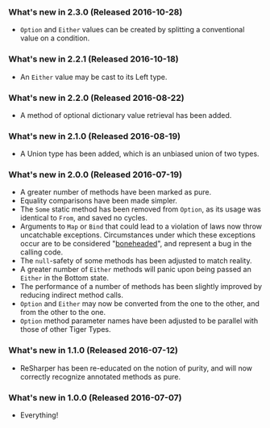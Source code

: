 ### What's new in 2.3.0 (Released 2016-10-28)

* `Option` and `Either` values can be created by splitting a conventional value on a condition.

### What's new in 2.2.1 (Released 2016-10-18)

* An `Either` value may be cast to its Left type.

### What's new in 2.2.0 (Released 2016-08-22)

* A method of optional dictionary value retrieval has been added.

### What's new in 2.1.0 (Released 2016-08-19)

* A Union type has been added, which is an unbiased union of two types.

### What's new in 2.0.0 (Released 2016-07-19)

* A greater number of methods have been marked as pure.
* Equality comparisons have been made simpler.
* The `Some` static method has been removed from `Option`, as its usage was identical to `From`, and saved no cycles.
* Arguments to `Map` or `Bind` that could lead to a violation of laws now throw uncatchable exceptions.  Circumstances under which these exceptions occur are to be considered "[boneheaded](https://blogs.msdn.microsoft.com/ericlippert/2008/09/10/vexing-exceptions/)", and represent a bug in the calling code.
* The `null`-safety of some methods has been adjusted to match reality.
* A greater number of `Either` methods will panic upon being passed an `Either` in the Bottom state.
* The performance of a number of methods has been slightly improved by reducing indirect method calls.
* `Option` and `Either` may now be converted from the one to the other, and from the other to the one.
* `Option` method parameter names have been adjusted to be parallel with those of other Tiger Types.

### What's new in 1.1.0 (Released 2016-07-12)

* ReSharper has been re-educated on the notion of purity, and will now correctly recognize annotated methods as pure.

### What's new in 1.0.0 (Released 2016-07-07)

* Everything!
